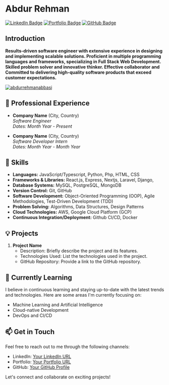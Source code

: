 # Abdur Rehman

[![LinkedIn Badge](https://img.shields.io/badge/-LinkedIn-blue?style=flat-square&logo=Linkedin&logoColor=white&link=https://www.linkedin.com/in/your-linkedin-url/)](https://www.linkedin.com/in/your-linkedin-url/)
[![Portfolio Badge](https://img.shields.io/badge/-Portfolio-orange?style=flat-square&logo=Google-Chrome&logoColor=white&link=https://your-portfolio-url/)](https://your-portfolio-url/)
[![GitHub Badge](https://img.shields.io/badge/-GitHub-black?style=flat-square&logo=GitHub&logoColor=white&link=https://github.com/your-github-username/)](https://github.com/your-github-username/)

## Introduction
**Results-driven software engineer with extensive experience in designing and implementing scalable solutions.
Proficient in multiple programming languages and frameworks, specializing in Full Stack Web Development.
Skilled problem solver and innovative thinker. Effective collaborator and Committed to delivering high-quality
software products that exceed customer expectations.**


<a href="https://github.com/ryo-ma/github-profile-trophy"><img src="https://github-profile-trophy.vercel.app/?username=abdurrehmanabbasi&theme=darkhub" alt="abdurrehmanabbasi" /></a>

## 💼 Professional Experience

- **Company Name** (City, Country) \
  *Software Engineer* \
  *Dates: Month Year - Present*

- **Company Name** (City, Country) \
  *Software Developer Intern* \
  *Dates: Month Year - Month Year*

## 🚀 Skills

- **Languages:** JavaScript/Typescript, Python, Php, HTML, CSS
- **Frameworks & Libraries:** React.js, Express, Nextjs, Laravel, Django,
- **Database Systems:** MySQL, PostgreSQL, MongoDB
- **Version Control:** Git, GitHub
- **Software Development:** Object-Oriented Programming (OOP), Agile Methodologies, Test-Driven Development (TDD)
- **Problem Solving:** Algorithms, Data Structures, Design Patterns
- **Cloud Technologies:** AWS, Google Cloud Platform (GCP)
- **Continuous Integration/Deployment:** Github CI/CD, Docker

## 💡 Projects

1. **Project Name**
   - Description: Briefly describe the project and its features.
   - Technologies Used: List the technologies used in the project.
   - GitHub Repository: Provide a link to the GitHub repository.

## 🌱 Currently Learning

I believe in continuous learning and staying up-to-date with the latest trends and technologies. Here are some areas I'm currently focusing on:

- Machine Learning and Artificial Intelligence
- Cloud-native Development
- DevOps and CI/CD

## 📫 Get in Touch

Feel free to reach out to me through the following channels:

- LinkedIn: [Your LinkedIn URL](https://www.linkedin.com/in/your-linkedin-url/)
- Portfolio: [Your Portfolio URL](https://your-portfolio-url/)
- GitHub: [Your GitHub Profile](https://github.com/your-github-username/)

Let's connect and collaborate on exciting projects!
